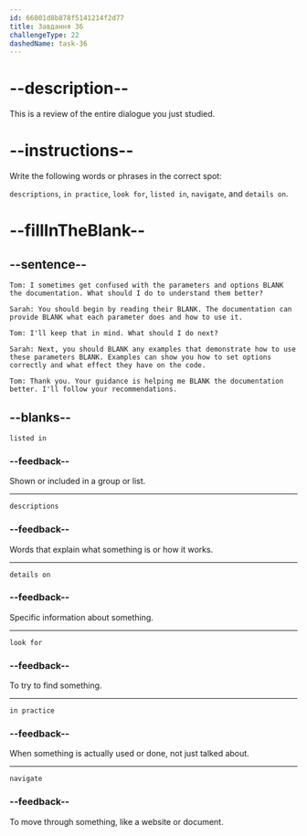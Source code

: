 ```yaml
---
id: 66001d8b878f5141214f2d77
title: Завдання 36
challengeType: 22
dashedName: task-36
---
```


<!-- REVIEW -->

# --description--

This is a review of the entire dialogue you just studied.

# --instructions--

Write the following words or phrases in the correct spot:

`descriptions`, `in practice`, `look for`, `listed in`, `navigate`, and `details on`.

# --fillInTheBlank--

## --sentence--

`Tom: I sometimes get confused with the parameters and options BLANK the documentation. What should I do to understand them better?`

`Sarah: You should begin by reading their BLANK. The documentation can provide BLANK what each parameter does and how to use it.`

`Tom: I'll keep that in mind. What should I do next?`

`Sarah: Next, you should BLANK any examples that demonstrate how to use these parameters BLANK. Examples can show you how to set options correctly and what effect they have on the code.`

`Tom: Thank you. Your guidance is helping me BLANK the documentation better. I'll follow your recommendations.`

## --blanks--

`listed in`

### --feedback--

Shown or included in a group or list.

---

`descriptions`

### --feedback--

Words that explain what something is or how it works.

---

`details on`

### --feedback--

Specific information about something.

---

`look for`

### --feedback--

To try to find something.

---

`in practice`

### --feedback--

When something is actually used or done, not just talked about.

---

`navigate`

### --feedback--

To move through something, like a website or document.
